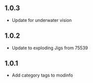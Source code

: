 ## 1.0.3

- Update for underwater vision

## 1.0.2

- Update to exploding Jigs from 75539

## 1.0.1

- Add category tags to modinfo
